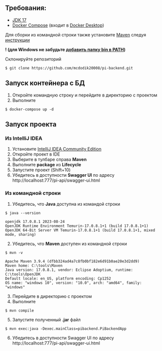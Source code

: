 
## Требования:
- [JDK 17](https://adoptium.net/temurin/releases/?arch=x64&package=jdk)
- [Docker Compose](https://docs.docker.com/compose/install/) (входит в [Docker Desktop](https://www.docker.com/products/docker-desktop/))

Для сборки из командной строки также установите [Maven](https://maven.apache.org/download.cgi)
следуя [инструкции](https://maven.apache.org/install.html)

**! (для Windows не забудьте [добавить папку bin в PATH](https://stackoverflow.com/questions/44272416/how-to-add-a-folder-to-path-environment-variable-in-windows-10-with-screensho))**

Склонируйте репозиторий

```console
$ git clone https://github.com/mcdodik20008/pi-backend.git
```

## Запуск контейнера с БД

1. Откройте командную строку и перейдите в директорию с проектом
2. Выполните
```console
$ docker-compose up -d
```
## Запуск проекта

### Из IntelliJ IDEA
1. Установите [IntelliJ IDEA Community Edition](https://www.jetbrains.com/idea/download/?section=windows)
2. Откройте проект в IDE
3. Выберите в тулбаре справа **Maven**
4. Выполните **package** из **Lifecycle**
5. Запустите проект (Shift+10)
6. Убедитесь в доступности **Swagger UI** по адресу http://localhost:777/pi-api/swagger-ui.html

### Из командной строки

1. Убедитесь, что **Java** доступна из командой строки
```console
$ java --version

openjdk 17.0.8.1 2023-08-24
OpenJDK Runtime Environment Temurin-17.0.8.1+1 (build 17.0.8.1+1)
OpenJDK 64-Bit Server VM Temurin-17.0.8.1+1 (build 17.0.8.1+1, mixed mode, sharing)

```
2. Убедитесь, что **Maven** доступен из командной строки
```console
$ mvn -v

Apache Maven 3.9.4 (dfbb324ad4a7c8fb0bf182e6d91b0ae20e3d2dd9)
Maven home: C:\tools\Maven
Java version: 17.0.8.1, vendor: Eclipse Adoptium, runtime: C:\tools\OpenJDK
Default locale: en_US, platform encoding: Cp1252
OS name: "windows 10", version: "10.0", arch: "amd64", family: "windows"
```
3. Перейдите в директорию с проектом
4. Выполните
```console
$ mvn compile
```
5. Запустите полученный **.jar** файл 
```console
$ mvn exec:java -Dexec.mainClass=pibackend.PiBackendApp
```
6. Убедитесь в доступности Swagger UI по адресу http://localhost:777/pi-api/swagger-ui.html
